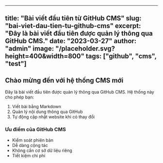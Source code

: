 
---
title: "Bài viết đầu tiên từ GitHub CMS"
slug: "bai-viet-dau-tien-tu-github-cms"
excerpt: "Đây là bài viết đầu tiên được quản lý thông qua GitHub CMS."
date: "2023-03-27"
author: "admin"
image: "/placeholder.svg?height=400&width=800"
tags: ["github", "cms", "test"]
---

## Chào mừng đến với hệ thống CMS mới

Đây là bài viết đầu tiên được quản lý thông qua GitHub CMS. Hệ thống này cho phép bạn:

1. Viết bài bằng Markdown
2. Quản lý nội dung thông qua GitHub
3. Tự động cập nhật website khi có thay đổi

### Ưu điểm của GitHub CMS

- Kiểm soát phiên bản
- Dễ dàng cộng tác
- Không cần cơ sở dữ liệu riêng
- Tiết kiệm chi phí
